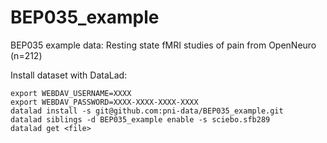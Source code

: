# BEP035_example
BEP035 example data: Resting state fMRI studies of pain from OpenNeuro (n=212)

Install dataset with DataLad:

```
export WEBDAV_USERNAME=XXXX
export WEBDAV_PASSWORD=XXXX-XXXX-XXXX-XXXX
datalad install -s git@github.com:pni-data/BEP035_example.git
datalad siblings -d BEP035_example enable -s sciebo.sfb289
datalad get <file>
```
